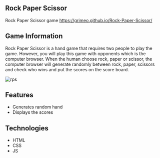 ## Rock Paper Scissor
Rock Paper Scissor game
https://grimeo.github.io/Rock-Paper-Scissor/

## Game Information

Rock Paper Scissor is a hand game that requires two people to play the game. However, you will play this game with opponents which is the computer browser. When the human choose rock, paper or scissor, the computer browser will generate randomly between rock, paper, scissors and check who wins and put the scores on the score board.


![rps](https://user-images.githubusercontent.com/71702837/118380661-0ab37180-b616-11eb-868e-e7cc5551eb79.png)

## Features

* Generates random hand
* Displays the scores

## Technologies

* HTML
* CSS
* JS
